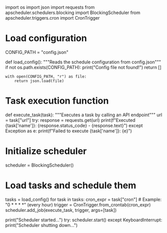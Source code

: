 import os
import json
import requests
from apscheduler.schedulers.blocking import BlockingScheduler
from apscheduler.triggers.cron import CronTrigger

# Load configuration
CONFIG_PATH = "config.json"

def load_config():
    """Reads the schedule configuration from config.json"""
    if not os.path.exists(CONFIG_PATH):
        print("Config file not found!")
        return []

    with open(CONFIG_PATH, "r") as file:
        return json.load(file)

# Task execution function
def execute_task(task):
    """Executes a task by calling an API endpoint"""
    url = task["url"]
    try:
        response = requests.get(url)
        print(f"Executed {task['name']}: {response.status_code} - {response.text}")
    except Exception as e:
        print(f"Failed to execute {task['name']}: {e}")

# Initialize scheduler
scheduler = BlockingScheduler()

# Load tasks and schedule them
tasks = load_config()
for task in tasks:
    cron_expr = task["cron"]  # Example: "0 * * * *" (every hour)
    trigger = CronTrigger.from_crontab(cron_expr)
    scheduler.add_job(execute_task, trigger, args=[task])

print("Scheduler started...")
try:
    scheduler.start()
except KeyboardInterrupt:
    print("Scheduler shutting down...")
